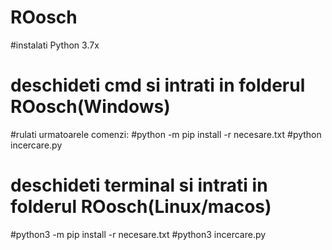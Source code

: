 # ROosch
#instalati Python 3.7x
# deschideti cmd si intrati in folderul ROosch(Windows)
#rulati urmatoarele comenzi:
#python -m pip install -r necesare.txt
#python incercare.py 

# deschideti terminal si intrati in folderul ROosch(Linux/macos)
#python3 -m pip install -r necesare.txt
#python3 incercare.py

